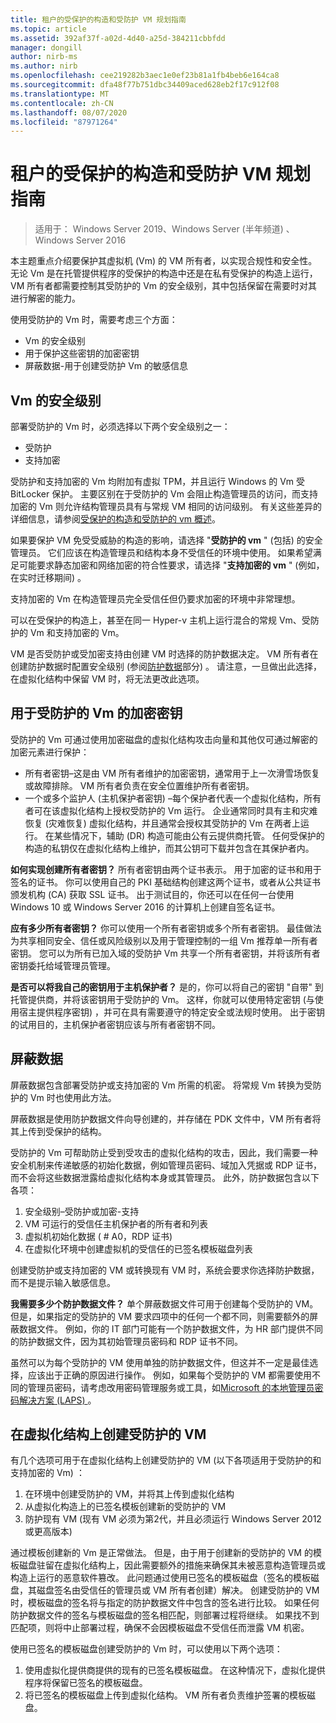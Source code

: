 ```yaml
---
title: 租户的受保护的构造和受防护 VM 规划指南
ms.topic: article
ms.assetid: 392af37f-a02d-4d40-a25d-384211cbbfdd
manager: dongill
author: nirb-ms
ms.author: nirb
ms.openlocfilehash: cee219282b3aec1e0ef23b81a1fb4beb6e164ca8
ms.sourcegitcommit: dfa48f77b751dbc34409aced628eb2f17c912f08
ms.translationtype: MT
ms.contentlocale: zh-CN
ms.lasthandoff: 08/07/2020
ms.locfileid: "87971264"
---
```

# <a name="guarded-fabric-and-shielded-vm-planning-guide-for-tenants"></a>租户的受保护的构造和受防护 VM 规划指南

>适用于： Windows Server 2019、Windows Server (半年频道) 、Windows Server 2016

本主题重点介绍要保护其虚拟机 (Vm) 的 VM 所有者，以实现合规性和安全性。 无论 Vm 是在托管提供程序的受保护的构造中还是在私有受保护的构造上运行，VM 所有者都需要控制其受防护的 Vm 的安全级别，其中包括保留在需要时对其进行解密的能力。

使用受防护的 Vm 时，需要考虑三个方面：

- Vm 的安全级别
- 用于保护这些密钥的加密密钥
- 屏蔽数据-用于创建受防护 Vm 的敏感信息

## <a name="security-level-for-the-vms"></a>Vm 的安全级别

部署受防护的 Vm 时，必须选择以下两个安全级别之一：

- 受防护
- 支持加密

受防护和支持加密的 Vm 均附加有虚拟 TPM，并且运行 Windows 的 Vm 受 BitLocker 保护。 主要区别在于受防护的 Vm 会阻止构造管理员的访问，而支持加密的 Vm 则允许结构管理员具有与常规 VM 相同的访问级别。 有关这些差异的详细信息，请参阅[受保护的构造和受防护的 vm 概述](guarded-fabric-and-shielded-vms.md)。

如果要保护 VM 免受受威胁的构造的影响，请选择 "**受防护的 vm** " (包括) 的安全管理员。 它们应该在构造管理员和结构本身不受信任的环境中使用。 如果希望满足可能要求静态加密和网络加密的符合性要求，请选择 "**支持加密的 vm** " (例如，在实时迁移期间) 。

支持加密的 Vm 在构造管理员完全受信任但仍要求加密的环境中非常理想。

可以在受保护的构造上，甚至在同一 Hyper-v 主机上运行混合的常规 Vm、受防护的 Vm 和支持加密的 Vm。

VM 是否受防护或受加密支持由创建 VM 时选择的防护数据决定。 VM 所有者在创建防护数据时配置安全级别 (参阅[防护数据](#shielding-data)部分) 。
请注意，一旦做出此选择，在虚拟化结构中保留 VM 时，将无法更改此选项。

## <a name="cryptographic-keys-used-for-shielded-vms"></a>用于受防护的 Vm 的加密密钥

受防护的 Vm 可通过使用加密磁盘的虚拟化结构攻击向量和其他仅可通过解密的加密元素进行保护：

- 所有者密钥–这是由 VM 所有者维护的加密密钥，通常用于上一次滑雪场恢复或故障排除。 VM 所有者负责在安全位置维护所有者密钥。
- 一个或多个监护人 (主机保护者密钥) –每个保护者代表一个虚拟化结构，所有者可在该虚拟化结构上授权受防护的 Vm 运行。 企业通常同时具有主和灾难恢复 (灾难恢复) 虚拟化结构，并且通常会授权其受防护的 Vm 在两者上运行。 在某些情况下，辅助 (DR) 构造可能由公有云提供商托管。 任何受保护的构造的私钥仅在虚拟化结构上维护，而其公钥可下载并包含在其保护者内。

**如何实现创建所有者密钥？** 所有者密钥由两个证书表示。 用于加密的证书和用于签名的证书。 你可以使用自己的 PKI 基础结构创建这两个证书，或者从公共证书颁发机构 (CA) 获取 SSL 证书。 出于测试目的，你还可以在任何一台使用 Windows 10 或 Windows Server 2016 的计算机上创建自签名证书。

**应有多少所有者密钥？** 你可以使用一个所有者密钥或多个所有者密钥。 最佳做法为共享相同安全、信任或风险级别以及用于管理控制的一组 Vm 推荐单一所有者密钥。 您可以为所有已加入域的受防护 Vm 共享一个所有者密钥，并将该所有者密钥委托给域管理员管理。

**是否可以将我自己的密钥用于主机保护者？** 是的，你可以将自己的密钥 "自带" 到托管提供商，并将该密钥用于受防护的 Vm。 这样，你就可以使用特定密钥 (与使用宿主提供程序密钥) ，并可在具有需要遵守的特定安全或法规时使用。 出于密钥的试用目的，主机保护者密钥应该与所有者密钥不同。

## <a name="shielding-data"></a>屏蔽数据

屏蔽数据包含部署受防护或支持加密的 Vm 所需的机密。 将常规 Vm 转换为受防护的 Vm 时也使用此方法。

屏蔽数据是使用防护数据文件向导创建的，并存储在 PDK 文件中，VM 所有者将其上传到受保护的结构。

受防护的 Vm 可帮助防止受到受攻击的虚拟化结构的攻击，因此，我们需要一种安全机制来传递敏感的初始化数据，例如管理员密码、域加入凭据或 RDP 证书，而不会将这些数据泄露给虚拟化结构本身或其管理员。 此外，防护数据包含以下各项：

1. 安全级别–受防护或加密-支持
2. VM 可运行的受信任主机保护者的所有者和列表
3. 虚拟机初始化数据 ( # A0，RDP 证书) 
4. 在虚拟化环境中创建虚拟机的受信任的已签名模板磁盘列表

创建受防护或支持加密的 VM 或转换现有 VM 时，系统会要求你选择防护数据，而不是提示输入敏感信息。

**我需要多少个防护数据文件？** 单个屏蔽数据文件可用于创建每个受防护的 VM。 但是，如果指定的受防护的 VM 要求四项中的任何一个都不同，则需要额外的屏蔽数据文件。 例如，你的 IT 部门可能有一个防护数据文件，为 HR 部门提供不同的防护数据文件，因为其初始管理员密码和 RDP 证书不同。

虽然可以为每个受防护的 VM 使用单独的防护数据文件，但这并不一定是最佳选择，应该出于正确的原因进行操作。 例如，如果每个受防护的 VM 都需要使用不同的管理员密码，请考虑改用密码管理服务或工具，如[Microsoft 的本地管理员密码解决方案 (LAPS) ](https://www.microsoft.com/download/details.aspx?id=46899)。

## <a name="creating-a-shielded-vm-on-a-virtualization-fabric"></a>在虚拟化结构上创建受防护的 VM

有几个选项可用于在虚拟化结构上创建受防护的 VM (以下各项适用于受防护的和支持加密的 Vm) ：

1. 在环境中创建受防护的 VM，并将其上传到虚拟化结构
2. 从虚拟化构造上的已签名模板创建新的受防护的 VM
3. 防护现有 VM (现有 VM 必须为第2代，并且必须运行 Windows Server 2012 或更高版本) 

通过模板创建新的 Vm 是正常做法。 但是，由于用于创建新的受防护的 VM 的模板磁盘驻留在虚拟化结构上，因此需要额外的措施来确保其未被恶意构造管理员或构造上运行的恶意软件篡改。 此问题通过使用已签名的模板磁盘（签名的模板磁盘，其磁盘签名由受信任的管理员或 VM 所有者创建）解决。 创建受防护的 VM 时，模板磁盘的签名将与指定的防护数据文件中包含的签名进行比较。 如果任何防护数据文件的签名与模板磁盘的签名相匹配，则部署过程将继续。 如果找不到匹配项，则将中止部署过程，确保不会因模板磁盘不受信任而泄露 VM 机密。

使用已签名的模板磁盘创建受防护的 Vm 时，可以使用以下两个选项：

1. 使用虚拟化提供商提供的现有的已签名模板磁盘。 在这种情况下，虚拟化提供程序将保留已签名的模板磁盘。
2. 将已签名的模板磁盘上传到虚拟化结构。 VM 所有者负责维护签署的模板磁盘。



